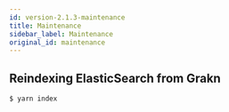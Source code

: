 ```yaml
---
id: version-2.1.3-maintenance
title: Maintenance
sidebar_label: Maintenance
original_id: maintenance
---
```


## Reindexing ElasticSearch from Grakn

```bash
$ yarn index
```